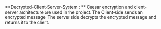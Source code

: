 **Decrypted-Client-Server-System : ** Caesar encryption and client-server architecture are used in the project. The Client-side sends an encrypted message. The server side decrypts the encrypted message and returns it to the client.

